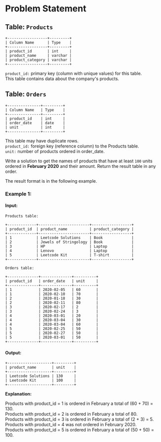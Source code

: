 
# Problem Statement
## Table:  `Products`
```
+------------------+---------+
| Column Name      | Type    |
+------------------+---------+
| product_id       | int     |
| product_name     | varchar |
| product_category | varchar |
+------------------+---------+
```
`product_id:` primary key (column with unique values) for this table.\
This table contains data about the company's products.

## Table:  `Orders`
```
+---------------+---------+
| Column Name   | Type    |
+---------------+---------+
| product_id    | int     |
| order_date    | date    |
| unit          | int     |
+---------------+---------+
```
This table may have duplicate rows.\
`product_id:` foreign key (reference column) to the Products table.\
`unit:` number of products ordered in order_date.

Write a solution to get the names of products that have at least  `100`  units ordered in  **February 2020**  and their amount. Return the result table in any order.

The result format is in the following example.

### Example 1:
#### Input:
`Products table:`
```
+-------------+-----------------------+------------------+
| product_id  | product_name          | product_category |
+-------------+-----------------------+------------------+
| 1           | Leetcode Solutions    | Book             |
| 2           | Jewels of Stringology | Book             |
| 3           | HP                    | Laptop           |
| 4           | Lenovo                | Laptop           |
| 5           | Leetcode Kit          | T-shirt          |
+-------------+-----------------------+------------------+
```
`Orders table:`
```
+--------------+--------------+----------+
| product_id   | order_date   | unit     |
+--------------+--------------+----------+
| 1            | 2020-02-05   | 60       |
| 1            | 2020-02-10   | 70       |
| 2            | 2020-01-18   | 30       |
| 2            | 2020-02-11   | 80       |
| 3            | 2020-02-17   | 2        |
| 3            | 2020-02-24   | 3        |
| 4            | 2020-03-01   | 20       |
| 4            | 2020-03-04   | 30       |
| 4            | 2020-03-04   | 60       |
| 5            | 2020-02-25   | 50       |
| 5            | 2020-02-27   | 50       |
| 5            | 2020-03-01   | 50       |
+--------------+--------------+----------+
```
#### Output:
```
+--------------------+---------+
| product_name       | unit    |
+--------------------+---------+
| Leetcode Solutions | 130     |
| Leetcode Kit       | 100     |
+--------------------+---------+
```

**Explanation:** 

Products with product_id = 1 is ordered in February a total of (60 + 70) = 130.\
Products with product_id = 2 is ordered in February a total of 80.\
Products with product_id = 3 is ordered in February a total of (2 + 3) = 5.\
Products with product_id = 4 was not ordered in February 2020.\
Products with product_id = 5 is ordered in February a total of (50 + 50) = 100.
